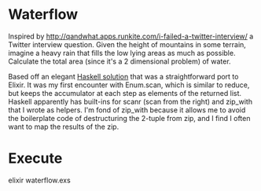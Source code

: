 # Waterflow

Inspired by http://qandwhat.apps.runkite.com/i-failed-a-twitter-interview/
a Twitter interview question. Given the height of mountains in some terrain,
imagine a heavy rain that fills the low lying areas as much as possible.
Calculate the total area (since it's a 2 dimensional problem) of water.

Based off an elegant [Haskell
solution](http://philipnilsson.github.io/Badness10k/articles/waterflow/) that was a
straightforward port to Elixir. It was my first encounter with
Enum.scan, which is similar to reduce, but keeps the accumulator at each
step as elements of the returned list. Haskell apparently has built-ins
for scanr (scan from the right) and zip_with that I wrote as helpers.
I'm fond of zip_with because it allows me to avoid the boilerplate code
of destructuring the 2-tuple from zip, and I find I often want to map
the results of the zip.

# Execute
elixir waterflow.exs
